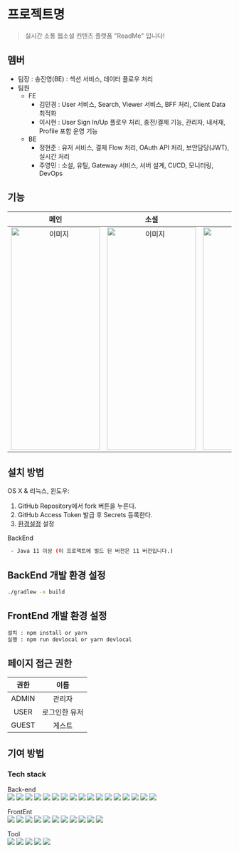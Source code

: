 # 프로젝트명
>  실시간 소통 웹소설 컨텐츠 플랫폼 "ReadMe" 입니다!


## 멤버
* 팀장 : 송진영(BE) : 섹션 서비스, 데이터 플로우 처리
* 팀원
  * FE
    - 김민경 : User 서비스, Search, Viewer 서비스, BFF 처리, Client Data 최적화
    - 이시현 : User Sign In/Up 플로우 처리, 충전/결제 기능, 관리자, 내서재, Profile 포함 운영 기능
  * BE
    - 정현준 : 유저 서비스, 결제 Flow 처리, OAuth API 처리, 보안담당(JWT), 실시간 처리
    - 주영민 : 소설, 유틸, Gateway 서비스, 서버 설계, CI/CD, 모니터링, DevOps

## 기능

|메인|소설|검색|
|:-:|:-:|:-:|
|<img src="https://github.com/BTS-ReadMe/.github/assets/110506500/48d5b681-c6b7-4471-aeb5-a19c10ff144f" width="200" height="500" alt="이미지">|<img src="https://github.com/BTS-ReadMe/.github/assets/110506500/ad986a26-091f-4db4-8382-25479707c984" width="200" height="500" alt="이미지">|<img src="https://github.com/BTS-ReadMe/.github/assets/110506500/9315179f-606c-4085-8be2-3f5731d59e3e" width="200" height="500" alt="이미지">


## 설치 방법

OS X & 리눅스, 윈도우:

1. GitHub Repository에서 fork 버튼을 누른다. 
2. GitHub Access Token 발급 후 Secrets 등록한다.
3. [환경설정](#enviroment) 설정


BackEnd
```sh
 - Java 11 이상 (이 프로젝트에 빌드 된 버전은 11 버전입니다.)
```

## BackEnd 개발 환경 설정

```sh
./gradlew -x build
```
## FrontEnd 개발 환경 설정

```sh
설치 : npm install or yarn
실행 : npm run devlocal or yarn devlocal
```


## 페이지 접근 권한
|권한|이름|
|:-:|:-:|
|ADMIN|관리자|
|USER|로그인한 유저|
|GUEST|게스트|


## 기여 방법

### Tech stack
Back-end  
<img src="https://img.shields.io/badge/Java-007396?style=flat&logo=Java&logoColor=white" />
<img src="https://img.shields.io/badge/Spring-6DB33F?style=flat&logo=Spring&logoColor=white" />
<img src="https://img.shields.io/badge/Spring Boot-6DB33F?style=flat&logo=Spring Boot&logoColor=white" />
<img src="https://img.shields.io/badge/Spring Security-6DB33F?style=flat&logo=Spring Security&logoColor=white" />
<img src="https://img.shields.io/badge/Spring%20cloud-6DB33F?style=flat&logoColor=white" />
<img src="https://img.shields.io/badge/Spring%20batch-6DB33F?style=flat&logoColor=white" />
<img src="https://img.shields.io/badge/MySQL-4479A1?style=flat&logo=MySQL&logoColor=white" />
<img src="https://img.shields.io/badge/mongoDB-47A248?style=flat&for-the-badge&logo=MongoDB&logoColor=white" />
<img src="https://img.shields.io/badge/kafka-231F20?style=flat&for-the-badge&logo=apachekafka&logoColor=white" />
<img src="https://img.shields.io/badge/Zookeeper-FF0000?style=flat&for-the-badge&logoColor=white" />
<img src="https://img.shields.io/badge/Axon%20server-004088?style=flat&for-the-badge&logoColor=white" />
<img src="https://img.shields.io/badge/JWT-000000?style=flat&logo=JWT&logoColor=white" />
<img src="https://img.shields.io/badge/grafana-F46800?style=flat&for-the-badge&logo=grafana&logoColor=white" />
<img src="https://img.shields.io/badge/prometheus-E6522C?style=flat&for-the-badge&logo=prometheus&logoColor=white" />
<img src="https://img.shields.io/badge/amazonaws-232F3E?style=flat&for-the-badge&logo=amazonaws&logoColor=white" /> 
<img src="https://img.shields.io/badge/docker-2496ED?style=flat&for-the-badge&logo=docker&logoColor=white" />
<img src="https://img.shields.io/badge/gitaction-2088FF?style=flat&for-the-badge&logo=githubactions&logoColor=white" />


FrontEnt  
<img src="https://img.shields.io/badge/HTML5-E34F26?style=flat&logo=HTML5&logoColor=white" />
<img src="https://img.shields.io/badge/CSS3-1572B6?style=flat&logo=CSS3&logoColor=white" />
<img src="https://img.shields.io/badge/JavaScript-F7DF1E?style=flat&logo=JavaScript&logoColor=white" />
<img src="https://img.shields.io/badge/React-61DAFB?style=flat&logo=React&logoColor=white" />
<img src="https://img.shields.io/badge/React%20Query-FF4154?style=flat&logo=ReactQuery&logoColor=white" />
<img src="https://img.shields.io/badge/Recoil-5A29E4?style=flat&logo=Recoil&logoColor=white" />
<img src="https://img.shields.io/badge/PWA-5A0FC8?style=flat&logo=PWA&logoColor=white" />
<img src="https://img.shields.io/badge/TypeScript-3178C6?style=flat&logo=TypeScript&logoColor=white" />
<img src="https://img.shields.io/badge/Next.js-000000?style=flat&logo=Next.js&logoColor=white" />
<img src="https://img.shields.io/badge/Ant%20Design-0170FE?style=flat&logo=AntDesign&logoColor=white" />
<img src="https://img.shields.io/badge/Axios-000000?style=flat&logo=Axios&logoColor=white" />


Tool  
<img src="https://img.shields.io/badge/IntelliJ IDEA-000000?style=flat&logo=IntelliJ IDEA&logoColor=white" />
<img src="https://img.shields.io/badge/Visual Studio Code-007ACC?style=flat&logo=Visual Studio Code&logoColor=white" />
<img src="https://img.shields.io/badge/GitHub Actions-2088FF?style=flat&logo=GitHub Actions&logoColor=white" />
<img src="https://img.shields.io/badge/Docker-2496ED?style=flat&logo=Docker&logoColor=white" />
<img src="https://img.shields.io/badge/Google Cloud-4285F4?style=flat&logo=Google Cloud&logoColor=white" />




<!-- Markdown link & img dfn's -->
[npm-image]: https://img.shields.io/npm/v/datadog-metrics.svg?style=flat-square
[npm-url]: https://npmjs.org/package/datadog-metrics
[npm-downloads]: https://img.shields.io/npm/dm/datadog-metrics.svg?style=flat-square
[travis-image]: https://img.shields.io/travis/dbader/node-datadog-metrics/master.svg?style=flat-square
[travis-url]: https://travis-ci.org/dbader/node-datadog-metrics
[wiki]: https://github.com/yourname/yourproject/wiki
